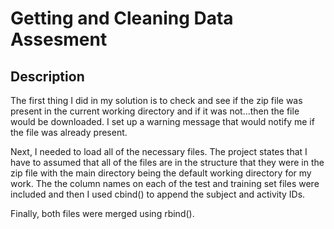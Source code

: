 # Getting and Cleaning Data Assesment

## Description

The first thing I did in my solution is to check and see if the zip file was present in the current working directory and if it was not...then the file would be downloaded. I set up a warning message that would notify me if the file was already present.

Next, I needed to load all of the necessary files. The project states that I have to assumed that all of the files are in the structure that they were in the zip file with the main directory being the default working directory for my work. The the column names on each of the test and training set files were included and then I used cbind() to append the subject and activity IDs.

Finally, both files were merged using rbind().
